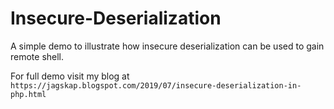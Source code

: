 # Insecure-Deserialization

A simple demo to illustrate how insecure deserialization can be used to gain remote shell.

For full demo visit my blog at `https://jagskap.blogspot.com/2019/07/insecure-deserialization-in-php.html`
